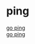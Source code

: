 # ping

[go ping](https://github.com/prometheus-community/pro-bing)  
[go ping](https://github.com/tatsushid/go-fastping)  
